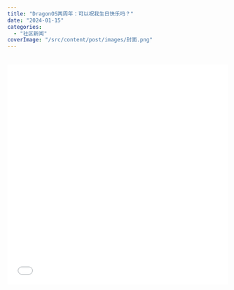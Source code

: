 ```yaml
---
title: "DragonOS两周年：可以祝我生日快乐吗？"
date: "2024-01-15"
categories: 
  - "社区新闻"
coverImage: "/src/content/post/images/封面.png"
---
```


<iframe style="width: 100%; height: 500px; max-width: 100%；align:center; padding:20px 0;" src="//player.bilibili.com/player.html?aid=326356565&amp;bvid=BV1Sw411J7vw&amp;cid=1406358065&amp;p=1" scrolling="no" border="0" frameborder="no" framespacing="0" allowfullscreen="true"></iframe>
